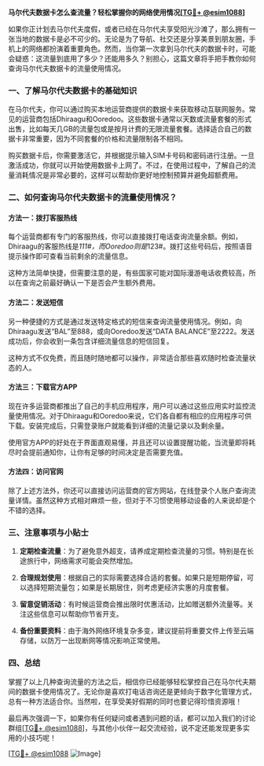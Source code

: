 **马尔代夫数据卡怎么查流量？轻松掌握你的网络使用情况[[TG💪+ @esim1088](https://t.me/s/esim1088)]**

如果你正计划去马尔代夫度假，或者已经在马尔代夫享受阳光沙滩了，那么拥有一张当地的数据卡是必不可少的。无论是为了导航、社交还是分享美景到朋友圈，手机上的网络都扮演着重要角色。然而，当你第一次拿到马尔代夫的数据卡时，可能会疑惑：这流量到底用了多少？还能用多久？别担心，这篇文章将手把手教你如何查询马尔代夫数据卡的流量使用情况。

### 一、了解马尔代夫数据卡的基础知识

在马尔代夫，你可以通过购买本地运营商提供的数据卡来获取移动互联网服务。常见的运营商包括Dhiraagu和Ooredoo。这些数据卡通常以天数或流量套餐的形式出售，比如每天几GB的流量包或是按月计费的无限流量套餐。选择适合自己的数据卡非常重要，因为不同套餐的价格和流量限制各不相同。

购买数据卡后，你需要激活它，并根据提示输入SIM卡号码和密码进行注册。一旦激活成功，你就可以开始使用数据卡上网了。不过，在使用过程中，了解自己的流量消耗情况是非常必要的，这样可以帮助你更好地控制预算并避免超额费用。

### 二、如何查询马尔代夫数据卡的流量使用情况？

#### 方法一：拨打客服热线
每个运营商都有专门的客服热线，你可以直接拨打电话查询流量余额。例如，Dhiraagu的客服热线是*111#，而Ooredoo则是*123#。拨打这些号码后，按照语音提示操作即可查看当前剩余的流量信息。

这种方法简单快捷，但需要注意的是，有些国家可能对国际漫游电话收费较高，所以在查询之前最好确认一下是否会产生额外费用。

#### 方法二：发送短信
另一种便捷的方式是通过发送特定格式的短信来查询流量使用情况。例如，向Dhiraagu发送“BAL”至888，或向Ooredoo发送“DATA BALANCE”至2222。发送成功后，你会收到一条包含详细流量信息的短信回复。

这种方式不仅免费，而且随时随地都可以操作，非常适合那些喜欢随时检查流量状态的人。

#### 方法三：下载官方APP
现在许多运营商都推出了自己的手机应用程序，用户可以通过这些应用实时监控流量使用情况。对于Dhiraagu和Ooredoo来说，它们各自都有相应的应用程序可供下载。安装完成后，只需登录账户就能看到详细的流量记录以及剩余量。

使用官方APP的好处在于界面直观易懂，并且还可以设置提醒功能，当流量即将耗尽时会提前通知你，让你有足够的时间决定是否需要充值。

#### 方法四：访问官网
除了上述方法外，你还可以直接访问运营商的官方网站，在线登录个人账户查询流量详情。虽然这种方式相对麻烦一些，但对于不习惯使用移动设备的人来说却是个不错的选择。

### 三、注意事项与小贴士

1. **定期检查流量**：为了避免意外超支，请养成定期检查流量的习惯。特别是在长途旅行中，网络需求可能会突然增加。
   
2. **合理规划使用**：根据自己的实际需要选择合适的套餐。如果只是短期停留，可以选择短期流量包；如果是长期居住，则考虑更经济实惠的月度套餐。

3. **留意促销活动**：有时候运营商会推出限时优惠活动，比如赠送额外流量等。关注这些信息可以帮助你节省开支。

4. **备份重要资料**：由于海外网络环境复杂多变，建议提前将重要文件上传至云端存储，以防万一出现断网等情况影响正常使用。

### 四、总结

掌握了以上几种查询流量的方法之后，相信你已经能够轻松掌控自己在马尔代夫期间的数据卡使用情况了。无论你是喜欢打电话咨询还是更倾向于数字化管理方式，总有一种方法适合你。当然啦，在享受美好假期的同时也要记得珍惜资源哦！

最后再次强调一下，如果你有任何疑问或者遇到问题的话，都可以加入我们的讨论群组[[TG💪+ @esim1088](https://t.me/s/esim1088)]，与其他小伙伴一起交流经验，说不定还能发现更多实用的小技巧呢！

[[TG💪+ @esim1088](https://t.me/s/esim1088) ![Image](https://i.postimg.cc/4NQfJmqS/Snipaste-2025-05-13-00-14-12.png)]
